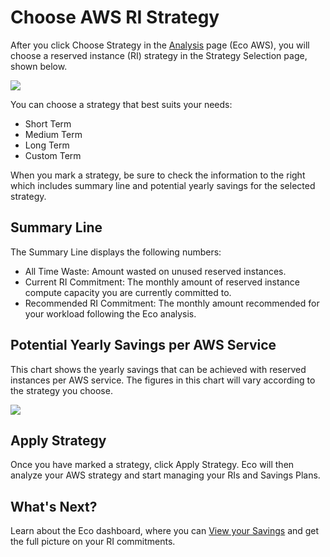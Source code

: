 # Choose AWS RI Strategy

After you click Choose Strategy in the [Analysis](eco/tutorials/review-ri-spending-analysis) page (Eco AWS), you will choose a reserved instance (RI) strategy in the Strategy Selection page, shown below.

<img src="/eco/_media/tutorials-choose-strategy-01.png" />

You can choose a strategy that best suits your needs:

- Short Term
- Medium Term
- Long Term
- Custom Term

When you mark a strategy, be sure to check the information to the right which includes summary line and potential yearly savings for the selected strategy.

## Summary Line

The Summary Line displays the following numbers:

- All Time Waste: Amount wasted on unused reserved instances.
- Current RI Commitment: The monthly amount of reserved instance compute capacity you are currently committed to.
- Recommended RI Commitment: The monthly amount recommended for your workload following the Eco analysis.

## Potential Yearly Savings per AWS Service

This chart shows the yearly savings that can be achieved with reserved instances per AWS service. The figures in this chart will vary according to the strategy you choose.

<img src="/eco/_media/tutorials-choose-strategy-02.png" />

## Apply Strategy

Once you have marked a strategy, click Apply Strategy. Eco will then analyze your AWS strategy and start managing your RIs and Savings Plans.

## What's Next?

Learn about the Eco dashboard, where you can [View your Savings](eco/tutorials/view-your-savings) and get the full picture on your RI commitments.
